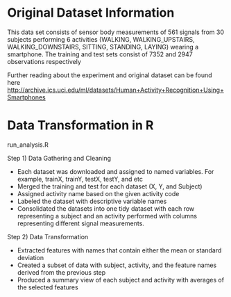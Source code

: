 Original Dataset Information
====================================================
This data set consists of sensor body measurements of 561 signals from 30 subjects performing 6 activities (WALKING, WALKING_UPSTAIRS, WALKING_DOWNSTAIRS, SITTING, STANDING, LAYING) wearing a smartphone.
The training and test sets consist of 7352 and 2947 observations respectively

Further reading about the experiment and original dataset can be found here
http://archive.ics.uci.edu/ml/datasets/Human+Activity+Recognition+Using+Smartphones

Data Transformation in R
===================================================
run_analysis.R

Step 1) Data Gathering and Cleaning
- Each dataset was downloaded and assigned to named variables. For example, trainX, trainY, testX, testY, and etc
- Merged the training and test for each dataset (X, Y, and Subject)
- Assigned activity name based on the given activity code 
- Labeled the dataset with descriptive variable names 
- Consolidated the datasets into one tidy dataset with each row representing a subject and an activity performed with 
  columns representing different signal measurements.
  
Step 2) Data Transformation
- Extracted features with names that contain either the mean or standard deviation 
- Created a subset of data with subject, activity, and the feature names derived from the previous step
- Produced a summary view of each subject and activity with averages of the selected features
